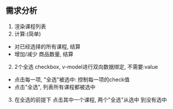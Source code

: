 ## 需求分析

1. 渲染课程列表
4. 计算:(简单)
+ 对已经选择的所有课程, 结算
+ 增加/减少 商品数量, 结算

2. 2个全选
checkbox, v-model进行双向数据绑定, 不需要:value
+ 点击每一项, "全选"被选中: 控制每一项的check值
+ 点击"全选", 列表所有课程都被选中

3. 在全选的前提下
点击其中一个课程, 两个"全选"从选中 到没有选中

